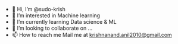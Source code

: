 - 👋 Hi, I’m @sudo-krish
- 👀 I’m interested in Machine learning
- 🌱 I’m currently learning Data science & ML
- 💞️ I’m looking to collaborate on ...
- 📫 How to reach me Mail me at krishnanand.anil2010@gmail.com

<!---
sudo-krish/sudo-krish is a ✨ special ✨ repository because its `README.md` (this file) appears on your GitHub profile.
You can click the Preview link to take a look at your changes.
--->
